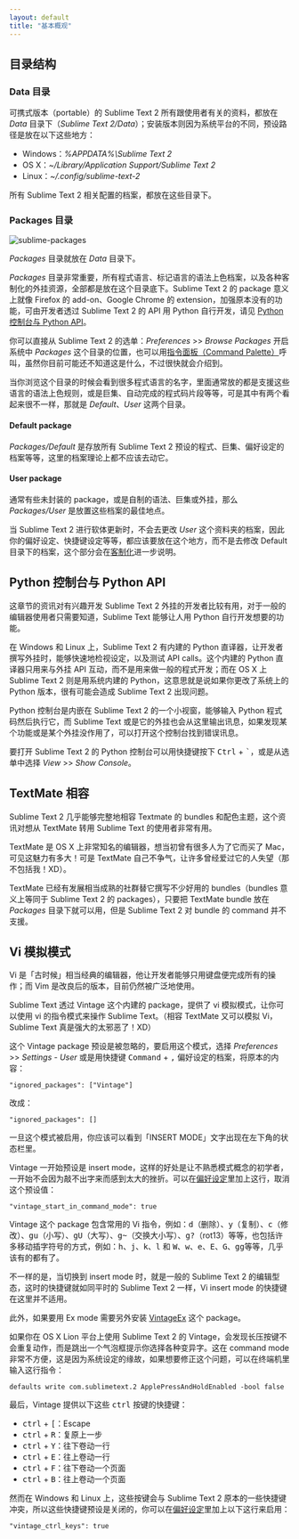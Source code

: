 ```yaml
---
layout: default
title: "基本概观"
---
```

## <span id="directories">目录结构</span>

### <span id="data-directory">Data 目录</span>

可携式版本（portable）的 Sublime Text 2 所有跟使用者有关的资料，都放在 _Data_ 目录下（_Sublime Text 2/Data_）；安装版本则因为系统平台的不同，预设路径是放在以下这些地方：

* Windows：_%APPDATA%\Sublime Text 2_
* OS X：_~/Library/Application Support/Sublime Text 2_
* Linux：_~/.config/sublime-text-2_

所有 Sublime Text 2 相关配置的档案，都放在这些目录下。<i class="icon-folder-open"></i>

### <span id="package-directory">Packages 目录</span>

![sublime-packages](/images/sublime-packages.png)

_Packages_ 目录就放在 _Data_ 目录下。

_Packages_ 目录非常重要，所有程式语言、标记语言的语法上色档案，以及各种客制化的外挂资源，全部都是放在这个目录底下。Sublime Text 2 的 package 意义上就像 Firefox 的 add-on、Google Chrome 的 extension，加强原本没有的功能，可由开发者透过 Sublime Text 2 的 API 用 Python 自行开发，请见 [Python 控制台与 Python API](#python-console-and-python-api)。

你可以直接从 Sublime Text 2 的选单：_Preferences_ >> _Browse Packages_ 开启系统中 _Packages_ 这个目录的位置，也可以用[指令面板（Command Palette）](/file-management-and-command-palette#command-palette)呼叫，虽然你目前可能还不知道这是什么，不过很快就会介绍到。

当你浏览这个目录的时候会看到很多程式语言的名字，里面通常放的都是支援这些语言的语法上色规则，或是巨集、自动完成的程式码片段等等，可是其中有两个看起来很不一样，那就是 _Default_、_User_ 这两个目录。

#### <span id="default-package">Default package</span>

_Packages/Default_ 是存放所有 Sublime Text 2 预设的程式、巨集、偏好设定的档案等等，这里的档案理论上都不应该去动它。

<!-- TODO: 加上中文化的连结。 -->

#### <span id="user-package">User package</span>

通常有些未封装的 package，或是自制的语法、巨集或外挂，那么 _Packages/User_ 是放置这些档案的最佳地点。

当 Sublime Text 2 进行软体更新时，不会去更改 _User_ 这个资料夹的档案，因此你的偏好设定、快捷键设定等等，都应该要放在这个地方，而不是去修改 Default 目录下的档案，这个部分会在[客制化](/customization)进一步说明。

## <span id="python-console-and-python-api">Python 控制台与 Python API</span>

这章节的资讯对有兴趣开发 Sublime Text 2 外挂的开发者比较有用，对于一般的编辑器使用者只需要知道，Sublime Text 能够让人用 Python 自行开发想要的功能。

在 Windows 和 Linux 上，Sublime Text 2 有内建的 Python 直译器，让开发者撰写外挂时，能够快速地检视设定，以及测试 API calls。这个内建的 Python 直译器只用来与外挂 API 互动，而不是用来做一般的程式开发；而在 OS X 上 Sublime Text 2 则是用系统内建的 Python，这意思就是说如果你更改了系统上的 Python 版本，很有可能会造成 Sublime Text 2 出现问题。

Python 控制台是内嵌在 Sublime Text 2 的一个小视窗，能够输入 Python 程式码然后执行它，而 Sublime Text 或是它的外挂也会从这里输出讯息，如果发现某个功能或是某个外挂没作用了，可以打开这个控制台找到错误讯息。

要打开 Sublime Text 2 的 Python 控制台可以用快捷键按下 <kbd>Ctrl</kbd> + <kbd>`</kbd>，或是从选单中选择 _View_ >> _Show Console_。

## <span id="textmate-compatibility">TextMate 相容</span>

Sublime Text 2 几乎能够完整地相容 Textmate 的 bundles 和配色主题，这个资讯对想从 TextMate 转用 Sublime Text 的使用者非常有用。

TextMate 是 OS X 上非常知名的编辑器，想当初曾有很多人为了它而买了 Mac，可见这魅力有多大！可是 TextMate 自己不争气，让许多曾经爱过它的人失望（那不包括我！XD）。<i class="icon-hand-up"></i>

TextMate 已经有发展相当成熟的社群替它撰写不少好用的 bundles（bundles 意义上等同于 Sublime Text 2 的 packages），只要把 TextMate bundle 放在 _Packages_ 目录下就可以用，但是 Sublime Text 2 对 bundle 的 command 并不支援。

## <span id="vi-emulation">Vi 模拟模式</span>

Vi 是「古时候」相当经典的编辑器，他让开发者能够只用键盘便完成所有的操作；而 Vim 是改良后的版本，目前仍然被广泛地使用。<i class="icon-pencil"></i>

Sublime Text 透过 Vintage 这个内建的 package，提供了 vi 模拟模式，让你可以使用 vi 的指令模式来操作 Sublime Text。（相容 TextMate 又可以模拟 Vi，Sublime Text 真是强大的太邪恶了！XD）

这个 Vintage package 预设是被忽略的，要启用这个模式，选择 _Preferences_ >> _Settings - User_ 或是用快捷键 <kbd>Command</kbd> + <kbd>,</kbd> 偏好设定的档案，将原本的内容：

    "ignored_packages": ["Vintage"]

改成：

    "ignored_packages": []

一旦这个模式被启用，你应该可以看到「INSERT MODE」文字出现在左下角的状态栏里。

Vintage 一开始预设是 insert mode，这样的好处是让不熟悉模式概念的初学者，一开始不会因为敲不出字来而感到太大的挫折。可以在[偏好设定](/customization#how-to-change-settings)里加上这行，取消这个预设值：

    "vintage_start_in_command_mode": true

Vintage 这个 package 包含常用的 Vi 指令，例如：<kbd>d</kbd>（删除）、<kbd>y</kbd>（复制）、<kbd>c</kbd>（修改）、<kbd>g</kbd><kbd>u</kbd>（小写）、<kbd>g</kbd><kbd>U</kbd>（大写）、<kbd>g</kbd><kbd>~</kbd>（交换大小写）、<kbd>g</kbd><kbd>?</kbd>（rot13）等等，也包括许多移动插字符号的方式，例如：<kbd>h</kbd>、<kbd>j</kbd>、<kbd>k</kbd>、<kbd>l</kbd> 和 <kbd>W</kbd>、<kbd>w</kbd>、<kbd>e</kbd>、<kbd>E</kbd>、<kbd>G</kbd>、<kbd>gg</kbd>等等，几乎该有的都有了。

不一样的是，当切换到 insert mode 时，就是一般的 Sublime Text 2 的编辑型态，这时的快捷键就如同平时的 Sublime Text 2 一样，Vi insert mode 的快捷键在这里并不适用。

此外，如果要用 Ex mode 需要另外安装 [VintageEx](https://github.com/SublimeText/VintageEx) 这个 package。

如果你在 OS X Lion 平台上使用 Sublime Text 2 的 Vintage，会发现长压按键不会重复动作，而是跳出一个气泡框提示你选择各种变异字。这在 command mode 非常不方便，这是因为系统设定的缘故，如果想要修正这个问题，可以在终端机里输入这行指令：

    defaults write com.sublimetext.2 ApplePressAndHoldEnabled -bool false

最后，Vintage 提供以下这些 <kbd>ctrl</kbd> 按键的快捷键：

* <kbd>ctrl</kbd> + <kbd>[</kbd>：Escape
* <kbd>ctrl</kbd> + <kbd>R</kbd>：复原上一步
* <kbd>ctrl</kbd> + <kbd>Y</kbd>：往下卷动一行
* <kbd>ctrl</kbd> + <kbd>E</kbd>：往上卷动一行
* <kbd>ctrl</kbd> + <kbd>F</kbd>：往下卷动一个页面
* <kbd>ctrl</kbd> + <kbd>B</kbd>：往上卷动一个页面

然而在 Windows 和 Linux 上，这些按键会与 Sublime Text 2 原本的一些快捷键冲突，所以这些快捷键预设是关闭的，你可以在[偏好设定](/customization#how-to-change-settings)里加上以下这行来启用：

    "vintage_ctrl_keys": true
